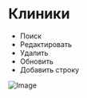 # Клиники
- Поиск
- Редактировать
- Удалить
- Обновить
- Добавить строку

![Image](Image/Kliniki.gif)
